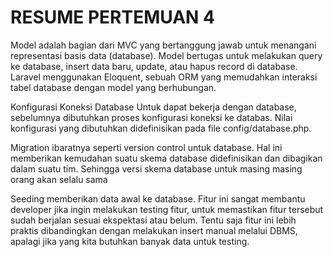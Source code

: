 # RESUME PERTEMUAN 4

Model adalah bagian dari MVC yang bertanggung jawab untuk menangani representasi basis data (database). Model bertugas untuk melakukan query ke database, insert data baru, update, atau hapus record di database. Laravel menggunakan Eloquent, sebuah ORM yang memudahkan interaksi tabel database dengan model yang berhubungan.

Konfigurasi Koneksi Database Untuk dapat bekerja dengan database, sebelumnya dibutuhkan proses konfigurasi koneksi ke databas. Nilai konfigurasi yang dibutuhkan didefinisikan pada file config/database.php.

Migration ibaratnya seperti version control untuk database. Hal ini memberikan kemudahan suatu skema database didefinisikan dan dibagikan dalam suatu tim. Sehingga versi skema database untuk masing masing orang akan selalu sama

Seeding  memberikan data awal ke database. Fitur ini sangat membantu developer jika ingin melakukan testing fitur, untuk memastikan fitur tersebut sudah berjalan sesuai ekspektasi atau belum. Tentu saja fitur ini lebih praktis dibandingkan dengan melakukan insert manual melalui DBMS, apalagi jika yang kita butuhkan banyak data untuk testing.
